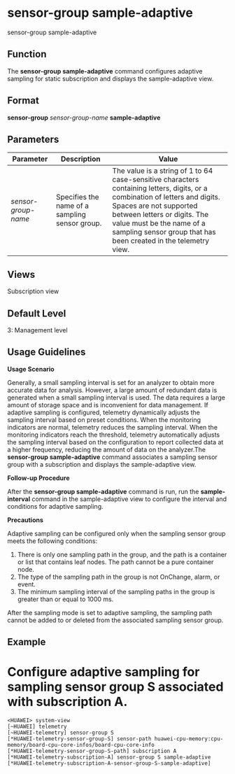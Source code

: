 sensor-group sample-adaptive
============================

sensor-group sample-adaptive

Function
--------



The **sensor-group sample-adaptive** command configures adaptive sampling for static subscription and displays the sample-adaptive view.




Format
------

**sensor-group** *sensor-group-name* **sample-adaptive**


Parameters
----------

| Parameter | Description | Value |
| --- | --- | --- |
| *sensor-group-name* | Specifies the name of a sampling sensor group. | The value is a string of 1 to 64 case-sensitive characters containing letters, digits, or a combination of letters and digits. Spaces are not supported between letters or digits. The value must be the name of a sampling sensor group that has been created in the telemetry view. |



Views
-----

Subscription view


Default Level
-------------

3: Management level


Usage Guidelines
----------------

**Usage Scenario**

Generally, a small sampling interval is set for an analyzer to obtain more accurate data for analysis. However, a large amount of redundant data is generated when a small sampling interval is used. The data requires a large amount of storage space and is inconvenient for data management. If adaptive sampling is configured, telemetry dynamically adjusts the sampling interval based on preset conditions. When the monitoring indicators are normal, telemetry reduces the sampling interval. When the monitoring indicators reach the threshold, telemetry automatically adjusts the sampling interval based on the configuration to report collected data at a higher frequency, reducing the amount of data on the analyzer.The **sensor-group sample-adaptive** command associates a sampling sensor group with a subscription and displays the sample-adaptive view.

**Follow-up Procedure**

After the **sensor-group sample-adaptive** command is run, run the **sample-interval** command in the sample-adaptive view to configure the interval and conditions for adaptive sampling.

**Precautions**

Adaptive sampling can be configured only when the sampling sensor group meets the following conditions:

1. There is only one sampling path in the group, and the path is a container or list that contains leaf nodes. The path cannot be a pure container node.
2. The type of the sampling path in the group is not OnChange, alarm, or event.
3. The minimum sampling interval of the sampling paths in the group is greater than or equal to 1000 ms.

After the sampling mode is set to adaptive sampling, the sampling path cannot be added to or deleted from the associated sampling sensor group.


Example
-------

# Configure adaptive sampling for sampling sensor group S associated with subscription A.
```
<HUAWEI> system-view
[~HUAWEI] telemetry
[~HUAWEI-telemetry] sensor-group S
[*HUAWEI-telemetry-sensor-group-S] sensor-path huawei-cpu-memory:cpu-memory/board-cpu-core-infos/board-cpu-core-info
[*HUAWEI-telemetry-sensor-group-S-path] subscription A
[*HUAWEI-telemetry-subscription-A] sensor-group S sample-adaptive
[*HUAWEI-telemetry-subscription-A-sensor-group-S-sample-adaptive]

```